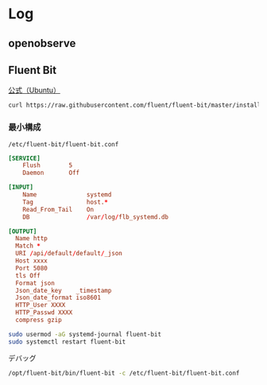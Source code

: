 # Log

## openobserve

## Fluent Bit

[公式（Ubuntu）](https://docs.fluentbit.io/manual/installation/linux/ubuntu)

```bash
curl https://raw.githubusercontent.com/fluent/fluent-bit/master/install.sh | sh
```

### 最小構成

`/etc/fluent-bit/fluent-bit.conf`

```conf
[SERVICE]
    Flush        5
    Daemon       Off

[INPUT]
    Name              systemd
    Tag               host.*
    Read_From_Tail    On
    DB                /var/log/flb_systemd.db

[OUTPUT]
  Name http
  Match *
  URI /api/default/default/_json
  Host xxxx
  Port 5080
  tls Off
  Format json
  Json_date_key    _timestamp
  Json_date_format iso8601
  HTTP_User XXXX
  HTTP_Passwd XXXX
  compress gzip
```

```bash
sudo usermod -aG systemd-journal fluent-bit
sudo systemctl restart fluent-bit
```

デバッグ

```bash
/opt/fluent-bit/bin/fluent-bit -c /etc/fluent-bit/fluent-bit.conf
```
